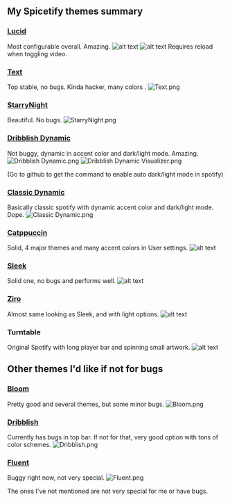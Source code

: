 
## My Spicetify themes summary

### [Lucid](https://github.com/sanoojes/spicetify-lucid?tab=readme-ov-file#screenshots)

Most configurable overall. Amazing.
![alt text](lucid1.png)
![alt text](lucid2.png)
Requires reload when toggling video.

### [Text](https://github.com/spicetify/spicetify-themes/blob/master/THEMES.md#text)

Top stable, no bugs. Kinda hacker, many colors .
![Text.png](Text.png)

### [StarryNight](https://github.com/spicetify/spicetify-themes/blob/master/THEMES.md#starrynight)

Beautiful. No bugs.
![StarryNight.png](StarryNight.png)

### [Dribblish Dynamic](https://github.com/JulienMaille/dribbblish-dynamic-theme)

Not buggy, dynamic in accent color and dark/light mode. Amazing.
![Dribblish Dynamic.png](DribblishDynamic.png)
![Dribblish Dynamic Visualizer.png](DribblishDynamicVisualizer.png)

(Go to github to get the command to enable auto dark/light mode in spotify)

### [Classic Dynamic](https://github.com/JulienMaille/spicetify-dynamic-theme)

Basically classic spotify with dynamic accent color and dark/light mode. Dope.
![Classic Dynamic.png](ClassicDynamic.png)

### [Catppuccin](https://github.com/catppuccin/spicetify) 

Solid, 4 major themes and many accent colors in User settings.
![alt text](catpuccin.png)

### [Sleek](https://github.com/spicetify/spicetify-themes/blob/master/THEMES.md#sleek)

Solid one, no bugs and performs well.
![alt text](sleek.png)

### [Ziro](https://github.com/spicetify/spicetify-themes/blob/master/THEMES.md#ziro)

Almost same looking as Sleek, and with light options.
![alt text](ziro.png)



### Turntable

Original Spotify with long player bar and spinning small artwork.
![alt text](turntable.png)


## Other themes I'd like if not for bugs

### [Bloom](https://github.com/nimsandu/spicetify-bloom)

Pretty good and several themes, but some minor bugs.
![Bloom.png](bloom.png)

### [Dribblish](https://github.com/spicetify/spicetify-themes/blob/master/THEMES.md#dribbblish)

Currently has bugs in top bar. If not for that, very good option with tons of color schemes.
![Dribblish.png](Dribblish.png)

### [Fluent](https://github.com/williamckha/spicetify-fluent)

Buggy right now, not very special.
![Fluent.png](Fluent.png)

The ones I've not mentioned are not very special for me or have bugs. 
